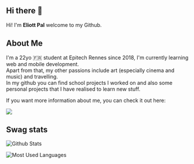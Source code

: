 ## Hi there 👋

Hi! I'm <b>Eliott Pal</b> welcome to my Github.   
 
## About Me
I'm a 22yo 🇫🇷 student at Epitech Rennes since 2018, I'm currently learning web and mobile development.  
Apart from that, my other passions include art (especially cinema and music) and travelling.  
In my github you can find school projects I worked on and also some personal projects that I have realised to learn new stuff.  

If you want more information about me, you can check it out here: <p> </p><a href="https://www.linkedin.com/in/eliott-palueau/"><img src="https://img.shields.io/badge/LinkedIn-0077B5?style=for-the-badge&logo=linkedin&logoColor=white" /></a>

## Swag stats

![Github Stats](https://github-readme-stats.vercel.app/api/?username=EliottPal&theme=dracula&count_private=true&show_icons=true&include_all_commits=true&hide=issues)

![Most Used Languages](https://github-readme-stats.vercel.app/api/top-langs/?username=EliottPal&theme=dracula&hide=c%23,asp,shaderlab)

<!--
**EliottPal/eliottpal** is a ✨ _special_ ✨ repository because its `README.md` (this file) appears on your GitHub profile.

Here are some ideas to get you started:

- 🔭 I’m currently working on ...
- 🌱 I’m currently learning ...
- 👯 I’m looking to collaborate on ...
- 🤔 I’m looking for help with ...
- 💬 Ask me about ...
- 📫 How to reach me: ...
- 😄 Pronouns: ...
- ⚡ Fun fact: ...
-->
